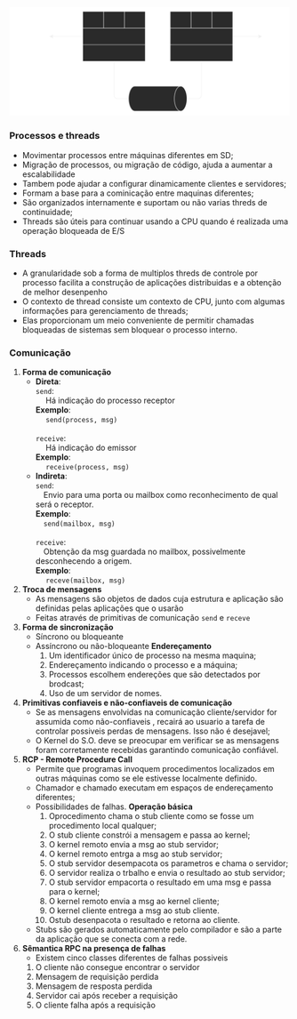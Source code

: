 ![](../diagramas/Arquitetura9.svg)
### Processos e threads
- Movimentar processos entre máquinas diferentes em SD;
- Migração de processos, ou migração de código, ajuda a aumentar a escalabilidade
- Tambem pode ajudar a configurar dinamicamente clientes e servidores;
- Formam a base para a cominicação entre maquinas diferentes;
- São organizados internamente e suportam ou não varias threds de continuidade;
- Threads são úteis para continuar usando a CPU quando é realizada uma operação bloqueada de E/S
### Threads
- A granularidade sob a forma de multiplos threds de controle por processo facilita a construção de aplicações distribuidas e a obtenção de melhor desenpenho
- O contexto de thread consiste um contexto de CPU, junto com algumas informações para gerenciamento de threads;
- Elas proporcionam um meio conveniente de permitir chamadas bloqueadas de sistemas sem bloquear o processo interno.
### Comunicação
1. **Forma de comunicação**
   - **Direta**:<br>
      `send`: <br>&emsp;
      Há indicação do processo receptor<br>
      **Exemplo**: <br>&emsp;
	      `send(process, msg)`<br><br>
     `receive`:<br>&emsp;
     Há indicação do emissor<br>
      **Exemplo**:<br>&emsp;
	      `receive(process, msg)`
   - **Indireta**:<br>
     `send`:<br>
     &emsp;Envio para uma porta ou mailbox como reconhecimento de qual será o receptor.<br>
     **Exemplo**:<br>
	     &emsp;`send(mailbox, msg)`<br><br>
     `receive`:<br>
     &emsp;Obtenção da msg guardada no mailbox, possivelmente desconhecendo a origem.<br>
     **Exemplo**:<br>
	   &emsp;  `receve(mailbox, msg)`
2. **Troca de mensagens**
   - As mensagens são objetos de dados cuja estrutura e aplicação são definidas pelas aplicações que o usarão
   - Feitas através de primitivas de comunicação `send` e `receve`
3. **Forma de sincronização**
   - Síncrono ou bloqueante
   - Assíncrono ou não-bloqueante
   **Endereçamento**
	   1. Um identificador único de processo na mesma maquina;
	   2. Endereçamento indicando o processo e a máquina;
	   3. Processos escolhem endereções que são detectados por brodcast;
	   4. Uso de um servidor de nomes.
4. **Primitivas confiaveis e não-confiaveis de comunicação**
   - Se as mensagens envolvidas na comunicação cliente/servidor for assumida como não-confiaveis , recairá ao usuario a tarefa de controlar possiveis perdas de mensagens. Isso não é desejavel;
   - O Kernel do S.O. deve se preocupar em verificar se as mensagens foram corretamente recebidas garantindo comunicação confiável.
5. **RCP - Remote Procedure Call**
   - Permite que programas invoquem procedimentos localizados em outras máquinas como se ele estivesse localmente definido.
   - Chamador e chamado executam em espaços de endereçamento diferentes;
   - Possibilidades de falhas.
   **Operação básica**
	   1. Oprocedimento chama o stub cliente como se fosse um procedimento local qualquer;
	   2. O stub cliente constrói a mensagem e passa ao kernel;
	   3. O kernel remoto envia a msg ao stub servidor;
	   4. O kernel remoto entrga a msg ao stub servidor;
	   5. O stub servidor desempacota os parametros e chama o servidor;
	   6. O servidor realiza o trbalho e envia o resultado ao stub servidor;
	   7. O stub servidor empacorta o resultado em uma msg e passa para o kernel;
	   8. O kernel remoto envia a msg ao kernel cliente;
	   9. O kernel cliente entrega a msg ao stub cliente.
	   10. Ostub desenpacota o resultado e retorna ao cliente.
	- Stubs são gerados automaticamente pelo compilador e são a parte da aplicação que se conecta com a rede.
6. **Sêmantica RPC na presença de falhas**
   - Existem cinco classes diferentes de falhas possiveis
   1. O cliente não consegue encontrar o servidor
   2. Mensagem de requisição perdida
   3. Mensagem de resposta perdida
   4. Servidor cai após receber a requisição
   5. O cliente falha após a requisição